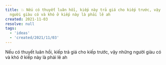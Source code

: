 ```yaml
---
title: 💥 Nếu có thuyết luân hồi, kiếp này trả giá cho kiếp trước, vậy những
  người giàu có và khó ở kiếp này là phải lẽ ah
created: 2021-11-03
resolve: null
tags:
  - 'ideas'
  - 'created/2021/11/03'
---
```


Nếu có thuyết luân hồi, kiếp trả giá cho kiếp trước, vậy những người giàu có và khó ở kiếp này là phải lẽ ah
